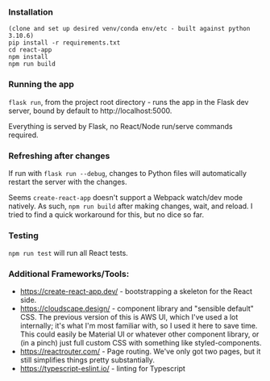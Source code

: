 ### Installation
```
(clone and set up desired venv/conda env/etc - built against python 3.10.6)
pip install -r requirements.txt
cd react-app
npm install
npm run build
```

### Running the app
`flask run`, from the project root directory - runs the app in the Flask dev server, bound by default to http://localhost:5000.

Everything is served by Flask, no React/Node run/serve commands required.

### Refreshing after changes
If run with `flask run --debug`, changes to Python files will automatically restart the server with the changes.

Seems `create-react-app` doesn't support a Webpack watch/dev mode natively. As such, `npm run build` after making changes, wait, and reload. I tried to find a quick workaround for this, 
but no dice so far.

### Testing

`npm run test` will run all React tests.


### Additional Frameworks/Tools:
* https://create-react-app.dev/ - bootstrapping a skeleton for the React side.
* https://cloudscape.design/ - component library and "sensible default" CSS. The previous version of this is AWS UI, which I've used a lot internally; it's what I'm most familiar with, so I 
  used it here to save time. This could easily be Material UI or whatever other component library, or (in a pinch) just full custom CSS with something like styled-components.
* https://reactrouter.com/ - Page routing. We've only got two pages, but it still simplifies things pretty substantially.
* https://typescript-eslint.io/ - linting for Typescript